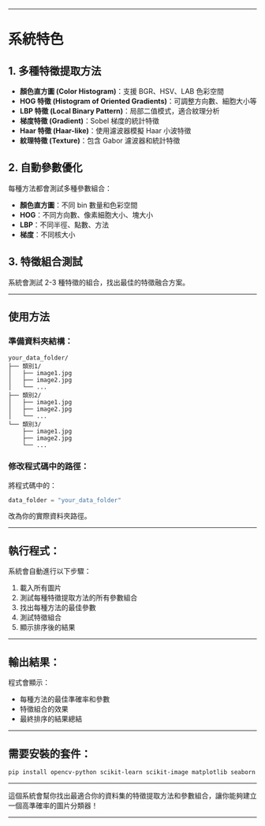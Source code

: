 

---

# 系統特色

## 1. 多種特徵提取方法

* **顏色直方圖 (Color Histogram)**：支援 BGR、HSV、LAB 色彩空間
* **HOG 特徵 (Histogram of Oriented Gradients)**：可調整方向數、細胞大小等
* **LBP 特徵 (Local Binary Pattern)**：局部二值模式，適合紋理分析
* **梯度特徵 (Gradient)**：Sobel 梯度的統計特徵
* **Haar 特徵 (Haar-like)**：使用濾波器模擬 Haar 小波特徵
* **紋理特徵 (Texture)**：包含 Gabor 濾波器和統計特徵

## 2. 自動參數優化

每種方法都會測試多種參數組合：

* **顏色直方圖**：不同 bin 數量和色彩空間
* **HOG**：不同方向數、像素細胞大小、塊大小
* **LBP**：不同半徑、點數、方法
* **梯度**：不同核大小

## 3. 特徵組合測試

系統會測試 2-3 種特徵的組合，找出最佳的特徵融合方案。

---

## 使用方法

### 準備資料夾結構：

```
your_data_folder/
├── 類別1/
│   ├── image1.jpg
│   ├── image2.jpg
│   └── ...
├── 類別2/
│   ├── image1.jpg
│   ├── image2.jpg
│   └── ...
└── 類別3/
    ├── image1.jpg
    ├── image2.jpg
    └── ...
```

### 修改程式碼中的路徑：

將程式碼中的：

```python
data_folder = "your_data_folder"
```

改為你的實際資料夾路徑。

---

## 執行程式：

系統會自動進行以下步驟：

1. 載入所有圖片
2. 測試每種特徵提取方法的所有參數組合
3. 找出每種方法的最佳參數
4. 測試特徵組合
5. 顯示排序後的結果

---

## 輸出結果：

程式會顯示：

* 每種方法的最佳準確率和參數
* 特徵組合的效果
* 最終排序的結果總結

---

## 需要安裝的套件：

```bash
pip install opencv-python scikit-learn scikit-image matplotlib seaborn numpy
```

---

這個系統會幫你找出最適合你的資料集的特徵提取方法和參數組合，讓你能夠建立一個高準確率的圖片分類器！

---
